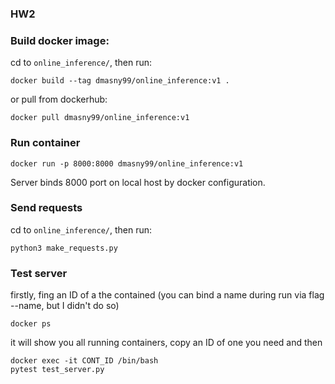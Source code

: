 ### HW2
### Build docker image:
cd to `online_inference/`, then run:
```
docker build --tag dmasny99/online_inference:v1 .   
```

or pull from dockerhub:
```
docker pull dmasny99/online_inference:v1
```

### Run container
```
docker run -p 8000:8000 dmasny99/online_inference:v1
```
Server binds 8000 port on local host by docker configuration.

### Send requests
cd to `online_inference/`, then run:
```
python3 make_requests.py
```
### Test server
firstly, fing an ID of a the contained (you can bind a name during run via flag --name, but I didn't do so)
```
docker ps
```
it will show you all running containers, copy an ID of one you need and then
```
docker exec -it CONT_ID /bin/bash
pytest test_server.py
```